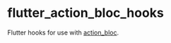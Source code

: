# flutter_action_bloc_hooks

Flutter hooks for use with [action_bloc][action_bloc_link].

[action_bloc_link]: https://pub.dev/packages/action_bloc
